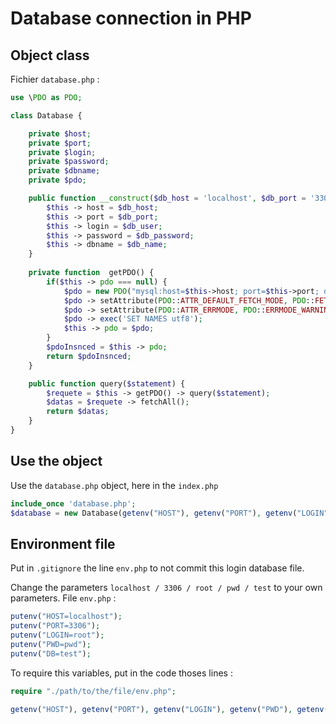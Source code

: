 # Database connection in PHP

## Object class

Fichier `database.php` :

```php
use \PDO as PDO;

class Database {

	private $host;
	private $port;
	private $login;
	private $password;
	private $dbname;
	private $pdo;

	public function __construct($db_host = 'localhost', $db_port = '3306', $db_user = 'root', $db_password = '', $db_name) {
		$this -> host = $db_host;
		$this -> port = $db_port;
		$this -> login = $db_user;
		$this -> password = $db_password;
		$this -> dbname = $db_name;
	}
	
	private function  getPDO() {
		if($this -> pdo === null) {
			$pdo = new PDO("mysql:host=$this->host; port=$this->port; dbname=$this->dbname", $this->login, $this->password);
			$pdo -> setAttribute(PDO::ATTR_DEFAULT_FETCH_MODE, PDO::FETCH_OBJ);
			$pdo -> setAttribute(PDO::ATTR_ERRMODE, PDO::ERRMODE_WARNING);
			$pdo -> exec('SET NAMES utf8');
			$this -> pdo = $pdo;
		}
		$pdoInsnced = $this -> pdo;
		return $pdoInsnced;
	}

	public function query($statement) {
		$requete = $this -> getPDO() -> query($statement);
		$datas = $requete -> fetchAll();
		return $datas;
	}	
}
```

## Use the object

Use the `database.php` object, here in the `index.php`

```php
include_once 'database.php';
$database = new Database(getenv("HOST"), getenv("PORT"), getenv("LOGIN"), getenv("PWD"), getenv("DB"));
```

## Environment file

Put in `.gitignore` the line `env.php` to not commit this login database file.

Change the parameters `localhost / 3306 / root / pwd / test` to your own parameters.
File `env.php` :

```php
putenv("HOST=localhost");
putenv("PORT=3306");
putenv("LOGIN=root");
putenv("PWD=pwd");
putenv("DB=test");
```

To require this variables, put in the code thoses lines :
```php
require "./path/to/the/file/env.php";

getenv("HOST"), getenv("PORT"), getenv("LOGIN"), getenv("PWD"), getenv("DB");
```
